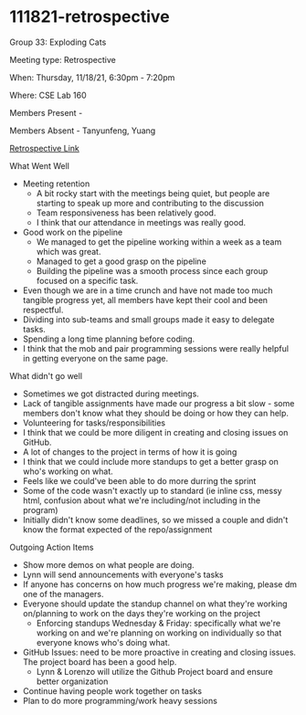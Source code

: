 # 111821-retrospective

Group 33: Exploding Cats

Meeting type: Retrospective

When: Thursday, 11/18/21, 6:30pm - 7:20pm

Where: CSE Lab 160

Members Present -

Members Absent - Tanyunfeng, Yuang

[Retrospective Link](https://app.retrium.com/team-room/dfb255c3-9ddc-49c7-9bab-e630d9ff3da1?utm_campaign=team-room-invite&utm_content=link-invite&utm_invitedby=rrn%3Auser%3A06c83ffa-99f4-493e-ba5d-30c370d35495&utm_medium=own-referral&utm_source=retrium)

What Went Well

- Meeting retention
    - A bit rocky start with the meetings being quiet, but people are starting to speak up more and contributing to the discussion
    - Team responsiveness has been relatively good.
    - I think that our attendance in meetings was really good.
- Good work on the pipeline
    - We managed to get the pipeline working within a week as a team which was great.
    - Managed to get a good grasp on the pipeline
    - Building the pipeline was a smooth process since each group focused on a specific task.
- Even though we are in a time crunch and have not made too much tangible progress yet, all members have kept their cool and been respectful.
- Dividing into sub-teams and small groups made it easy to delegate tasks.
- Spending a long time planning before coding.
- I think that the mob and pair programming sessions were really helpful in getting everyone on the same page.

What didn't go well

- Sometimes we got distracted during meetings.
- Lack of tangible assignments have made our progress a bit slow - some members don't know what they should be doing or how they can help.
- Volunteering for tasks/responsibilities
- I think that we could be more diligent in creating and closing issues on GitHub.
- A lot of changes to the project in terms of how it is going
- I think that we could include more standups to get a better grasp on who's working on what.
- Feels like we could've been able to do more durring the sprint
- Some of the code wasn't exactly up to standard (ie inline css, messy html, confusion about what we're including/not including in the program)
- Initially didn't know some deadlines, so we missed a couple and didn't know the format expected of the repo/assignment

Outgoing Action Items

- Show more demos on what people are doing.
- Lynn will send announcements with everyone's tasks
- If anyone has concerns on how much progress we're making, please dm one of the managers.
- Everyone should update the standup channel on what they're working on/planning to work on the days they're working on the project
    - Enforcing standups Wednesday & Friday: specifically what we're working on and we're planning on working on individually so that everyone knows who's doing what.
- GitHub Issues: need to be more proactive in creating and closing issues. The project board has been a good help.
    - Lynn & Lorenzo will utilize the Github Project board and ensure better organization
- Continue having people work together on tasks
- Plan to do more programming/work heavy sessions